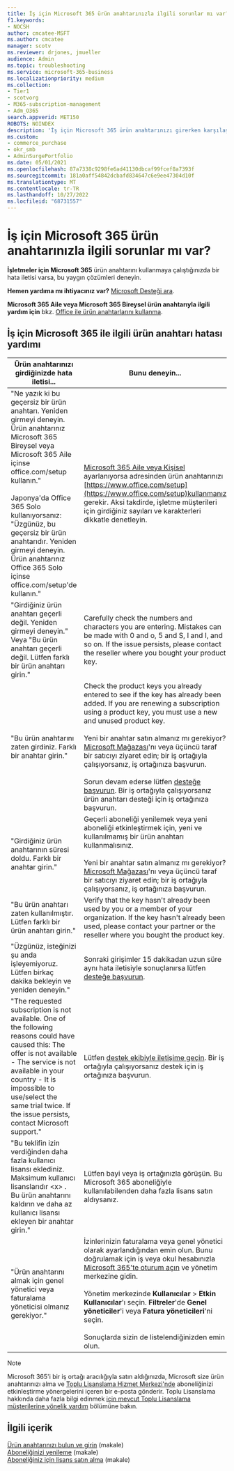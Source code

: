 ```yaml
---
title: İş için Microsoft 365 ürün anahtarınızla ilgili sorunlar mı var?
f1.keywords:
- NOCSH
author: cmcatee-MSFT
ms.author: cmcatee
manager: scotv
ms.reviewer: drjones, jmueller
audience: Admin
ms.topic: troubleshooting
ms.service: microsoft-365-business
ms.localizationpriority: medium
ms.collection:
- Tier1
- scotvorg
- M365-subscription-management
- Adm_O365
search.appverid: MET150
ROBOTS: NOINDEX
description: 'İş için Microsoft 365 ürün anahtarınızı girerken karşılaştığınız sorunları çözmeyi öğrenin. '
ms.custom:
- commerce_purchase
- okr_smb
- AdminSurgePortfolio
ms.date: 05/01/2021
ms.openlocfilehash: 87a7338c9298fe6ad41130dbcaf99fcef8a7393f
ms.sourcegitcommit: 181a0aff54842dcbafd834647c6e9ee47304d10f
ms.translationtype: MT
ms.contentlocale: tr-TR
ms.lasthandoff: 10/27/2022
ms.locfileid: "68731557"
---
```

# <a name="problems-with-your-microsoft-365-for-business-product-key"></a>İş için Microsoft 365 ürün anahtarınızla ilgili sorunlar mı var?

**İşletmeler için Microsoft 365** ürün anahtarını kullanmaya çalıştığınızda bir hata iletisi varsa, bu yaygın çözümleri deneyin.
  
 **Hemen yardıma mı ihtiyacınız var?** [Microsoft Desteği ara](../admin/get-help-support.md).
  
 **Microsoft 365 Aile veya Microsoft 365 Bireysel ürün anahtarıyla ilgili yardım için** bkz. [Office ile ürün anahtarlarını kullanma](https://support.microsoft.com/office/12a5763a-d45c-4685-8c95-a44500213759).
  
## <a name="product-key-error-help-with-microsoft-365-for-business"></a>İş için Microsoft 365 ile ilgili ürün anahtarı hatası yardımı

| Ürün anahtarınızı girdiğinizde hata iletisi... | Bunu deneyin... |
|--------------------------------------------------------------------------------------------------------------------------------------------------------------------------------------------------------------------------------------------------------------------------------------------------------------------------------------------------------|----------------------------------------------------------------------------------------------------------------------------------------------------------------------------------------------------------------------------------------------------------------------------------------------------------------------------------------------------------------------------------------------------------------------------------------------------------------------------|
| "Ne yazık ki bu geçersiz bir ürün anahtarı. Yeniden girmeyi deneyin. Ürün anahtarınız Microsoft 365 Bireysel veya Microsoft 365 Aile içinse office.com/setup kullanın." <br/><br/>Japonya'da Office 365 Solo kullanıyorsanız: "Üzgünüz, bu geçersiz bir ürün anahtarıdır. Yeniden girmeyi deneyin. Ürün anahtarınız Office 365 Solo içinse office.com/setup'de kullanın." | [Microsoft 365 Aile veya Kişisel](https://support.microsoft.com/office/28cbc8cf-1332-4f04-9123-9b660abb629e) ayarlanıyorsa adresinden ürün anahtarınızı [https://www.office.com/setup](https://www.office.com/setup)kullanmanız gerekir. Aksi takdirde, işletme müşterileri için girdiğiniz sayıları ve karakterleri dikkatle denetleyin. |
| "Girdiğiniz ürün anahtarı geçerli değil. Yeniden girmeyi deneyin." Veya "Bu ürün anahtarı geçerli değil. Lütfen farklı bir ürün anahtarı girin." | Carefully check the numbers and characters you are entering. Mistakes can be made with 0 and o, 5 and S, l and I, and so on. If the issue persists, please contact the reseller where you bought your product key. |
| "Bu ürün anahtarını zaten girdiniz. Farklı bir anahtar girin." | Check the product keys you already entered to see if the key has already been added. If you are renewing a subscription using a product key, you must use a new and unused product key. <br/><br/>Yeni bir anahtar satın almanız mı gerekiyor? [Microsoft Mağazası](https://go.microsoft.com/fwlink/p/?LinkId=529160)'nı veya üçüncü taraf bir satıcıyı ziyaret edin; bir iş ortağıyla çalışıyorsanız, iş ortağınıza başvurun. <br/><br/>Sorun devam ederse lütfen [desteğe başvurun](../admin/get-help-support.md). Bir iş ortağıyla çalışıyorsanız ürün anahtarı desteği için iş ortağınıza başvurun. |
| "Girdiğiniz ürün anahtarının süresi doldu. Farklı bir anahtar girin." | Geçerli aboneliği yenilemek veya yeni aboneliği etkinleştirmek için, yeni ve kullanılmamış bir ürün anahtarı kullanmalısınız.<br/><br/>Yeni bir anahtar satın almanız mı gerekiyor? [Microsoft Mağazası](https://go.microsoft.com/fwlink/p/?LinkId=529160)'nı veya üçüncü taraf bir satıcıyı ziyaret edin; bir iş ortağıyla çalışıyorsanız, iş ortağınıza başvurun. |
| "Bu ürün anahtarı zaten kullanılmıştır. Lütfen farklı bir ürün anahtarı girin." | Verify that the key hasn't already been used by you or a member of your organization. If the key hasn't already been used, please contact your partner or the reseller where you bought the product key. |
| "Üzgünüz, isteğinizi şu anda işleyemiyoruz. Lütfen birkaç dakika bekleyin ve yeniden deneyin." | Sonraki girişimler 15 dakikadan uzun süre aynı hata iletisiyle sonuçlanırsa lütfen [desteğe başvurun](../admin/get-help-support.md). |
| "The requested subscription is not available. One of the following reasons could have caused this: The offer is not available - The service is not available in your country - It is impossible to use/select the same trial twice. If the issue persists, contact Microsoft support." | Lütfen [destek ekibiyle iletişime geçin](../admin/get-help-support.md)[](../admin/get-help-support.md). Bir iş ortağıyla çalışıyorsanız destek için iş ortağınıza başvurun. |
| "Bu teklifin izin verdiğinden daha fazla kullanıcı lisansı eklediniz. Maksimum kullanıcı lisanslarıdır \<x\> . Bu ürün anahtarını kaldırın ve daha az kullanıcı lisansı ekleyen bir anahtar girin." | Lütfen bayi veya iş ortağınızla görüşün. Bu Microsoft 365 aboneliğiyle kullanılabilenden daha fazla lisans satın aldıysanız. |
| "Ürün anahtarını almak için genel yönetici veya faturalama yöneticisi olmanız gerekiyor." | İzinlerinizin faturalama veya genel yönetici olarak ayarlandığından emin olun. Bunu doğrulamak için iş veya okul hesabınızla  [Microsoft 365'te oturum açın](https://support.microsoft.com/office/e9eb7d51-5430-4929-91ab-6157c5a050b4) ve yönetim merkezine gidin. <br/><br/>Yönetim merkezinde **Kullanıcılar** \> **Etkin Kullanıcılar**'ı seçin. **Filtreler**'de **Genel yöneticiler**'i veya **Fatura yöneticileri**'ni seçin. <br/><br/>Sonuçlarda sizin de listelendiğinizden emin olun. |

> [!NOTE]
> Microsoft 365'i bir iş ortağı aracılığıyla satın aldığınızda, Microsoft size ürün anahtarınızı alma ve [Toplu Lisanslama Hizmet Merkezi'nde](https://go.microsoft.com/fwlink/p/?LinkID=282016) aboneliğinizi etkinleştirme yönergelerini içeren bir e-posta gönderir. Toplu Lisanslama hakkında daha fazla bilgi edinmek [için mevcut Toplu Lisanslama müşterilerine yönelik yardım](https://go.microsoft.com/fwlink/p/?LinkId=534992) bölümüne bakın.
  
## <a name="related-content"></a>İlgili içerik

[Ürün anahtarınızı bulun ve girin](enter-your-product-key.md) (makale)\
[Aboneliğinizi yenileme](subscriptions/renew-your-subscription.md) (makale)\
[Aboneliğiniz için lisans satın alma](licenses/buy-licenses.md) (makale)
